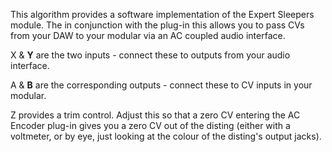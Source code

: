 
This algorithm provides a software implementation of the Expert Sleepers module. The in conjunction with the plug-in
this allows you to pass CVs from your DAW to your modular via an AC coupled audio interface.

X & **Y** are the two inputs - connect these to outputs from your audio interface.

A & **B** are the corresponding outputs - connect these to CV inputs in your modular.

Z provides a trim control. Adjust this so that a zero CV entering the AC Encoder plug-in gives you a zero CV out of the
disting (either with a voltmeter, or by eye, just looking at the colour of the disting's output jacks).
